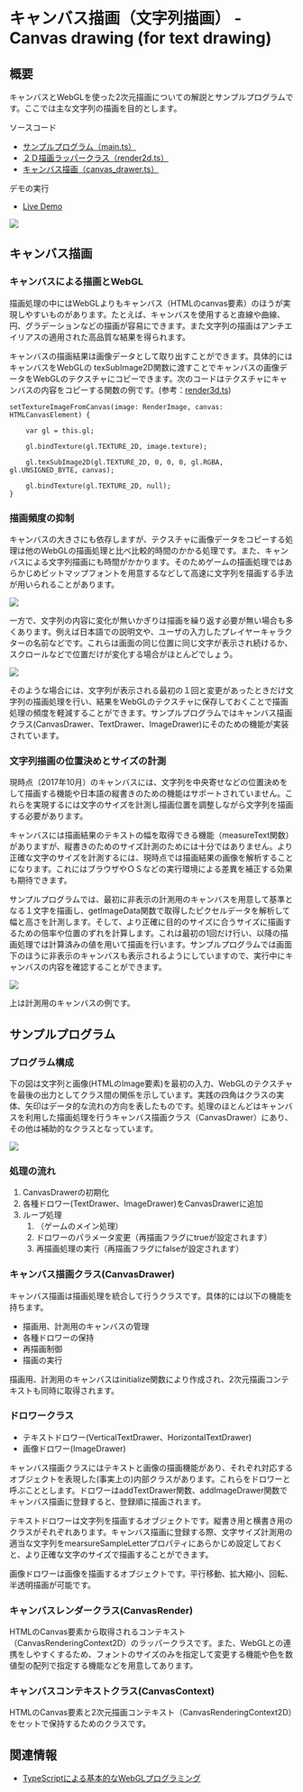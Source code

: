 # キャンバス描画（文字列描画） - Canvas drawing (for text drawing)

## 概要

キャンバスとWebGLを使った2次元描画についての解説とサンプルプログラムです。ここでは主な文字列の描画を目的とします。

ソースコード

- [サンプルプログラム（main.ts）](./main.ts)
- [２Ｄ描画ラッパークラス（render2d.ts）](../tips_core/render2d.ts)
- [キャンバス描画（canvas_drawer.ts）](../tips_core/canvas_drawer.ts)

デモの実行

- [Live Demo](https://warotarock.github.io/ptw_tips/tips/canvas_drawing/)

![](./canvas_drawing_fig001.png)


## キャンバス描画

### キャンバスによる描画とWebGL

描画処理の中にはWebGLよりもキャンバス（HTMLのcanvas要素）のほうが実現しやすいものがあります。たとえば、キャンバスを使用すると直線や曲線、円、グラデーションなどの描画が容易にできます。また文字列の描画はアンチエイリアスの適用された高品質な結果を得られます。

キャンバスの描画結果は画像データとして取り出すことができます。具体的にはキャンバスをWebGLの texSubImage2D関数に渡すことでキャンバスの画像データをWebGLのテクスチャにコピーできます。次のコードはテクスチャにキャンバスの内容をコピーする関数の例です。(参考：[render3d.ts](../tips_core/render3d.ts))

```
setTextureImageFromCanvas(image: RenderImage, canvas: HTMLCanvasElement) {

    var gl = this.gl;

    gl.bindTexture(gl.TEXTURE_2D, image.texture);

    gl.texSubImage2D(gl.TEXTURE_2D, 0, 0, 0, gl.RGBA, gl.UNSIGNED_BYTE, canvas);

    gl.bindTexture(gl.TEXTURE_2D, null);
}
```


### 描画頻度の抑制

キャンバスの大きさにも依存しますが、テクスチャに画像データをコピーする処理は他のWebGLの描画処理と比べ比較的時間のかかる処理です。また、キャンバスによる文字列描画にも時間がかかります。そのためゲームの描画処理ではあらかじめビットマップフォントを用意するなどして高速に文字列を描画する手法が用いられることがあります。

![](./canvas_drawing_fig003.png)

一方で、文字列の内容に変化が無いかぎりは描画を繰り返す必要が無い場合も多くあります。例えば日本語での説明文や、ユーザの入力したプレイヤーキャラクターの名前などです。これらは画面の同じ位置に同じ文字が表示され続けるか、スクロールなどで位置だけが変化する場合がほとんどでしょう。

![](./canvas_drawing_fig004.png)

そのような場合には、文字列が表示される最初の１回と変更があったときだけ文字列の描画処理を行い、結果をWebGLのテクスチャに保存しておくことで描画処理の頻度を軽減することができます。サンプルプログラムではキャンバス描画クラス(CanvasDrawer、TextDrawer、ImageDrawer)にそのための機能が実装されています。


### 文字列描画の位置決めとサイズの計測

現時点（2017年10月）のキャンバスには、文字列を中央寄せなどの位置決めをして描画する機能や日本語の縦書きのための機能はサポートされていません。これらを実現するには文字のサイズを計測し描画位置を調整しながら文字列を描画する必要があります。

キャンバスには描画結果のテキストの幅を取得できる機能（measureText関数）がありますが、縦書きのためのサイズ計測のためには十分ではありません。より正確な文字のサイズを計測するには、現時点では描画結果の画像を解析することになります。これにはブラウザやＯＳなどの実行環境による差異を補正する効果も期待できます。

サンプルプログラムでは、最初に非表示の計測用のキャンバスを用意して基準となる１文字を描画し、getImageData関数で取得したピクセルデータを解析して幅と高さを計測します。そして、より正確に目的のサイズに合うサイズに描画するための倍率や位置のずれを計算します。これは最初の1回だけ行い、以降の描画処理では計算済みの値を用いて描画を行います。サンプルプログラムでは画面下のほうに非表示のキャンバスも表示されるようにしていますので、実行中にキャンバスの内容を確認することができます。

![](./canvas_drawing_fig005.png)

上は計測用のキャンバスの例です。


## サンプルプログラム

### プログラム構成

下の図は文字列と画像(HTMLのImage要素)を最初の入力、WebGLのテクスチャを最後の出力としてクラス間の関係を示しています。実践の四角はクラスの実体、矢印はデータ的な流れの方向を表したものです。処理のほとんどはキャンバスを利用した描画処理を行うキャンバス描画クラス（CanvasDrawer）にあり、その他は補助的なクラスとなっています。

![](./canvas_drawing_fig002.png)


### 処理の流れ

1. CanvasDrawerの初期化
2. 各種ドロワー(TextDrawer、ImageDrawer)をCanvasDrawerに追加
3. ループ処理
    1. （ゲームのメイン処理）
    2. ドロワーのパラメータ変更（再描画フラグにtrueが設定されます）
    3. 再描画処理の実行（再描画フラグにfalseが設定されます）


### キャンバス描画クラス(CanvasDrawer)

キャンバス描画は描画処理を統合して行うクラスです。具体的には以下の機能を持ちます。

- 描画用、計測用のキャンバスの管理
- 各種ドロワーの保持
- 再描画制御
- 描画の実行

描画用、計測用のキャンバスはinitialize関数により作成され、2次元描画コンテキストも同時に取得されます。


### ドロワークラス

- テキストドロワー(VerticalTextDrawer、HorizontalTextDrawer)
- 画像ドロワー(ImageDrawer)

キャンバス描画クラスにはテキストと画像の描画機能があり、それぞれ対応するオブジェクトを表現した(事実上の)内部クラスがあります。これらをドロワーと呼ぶこととします。ドロワーはaddTextDrawer関数、addImageDrawer関数でキャンバス描画に登録すると、登録順に描画されます。

テキストドロワーは文字列を描画するオブジェクトです。縦書き用と横書き用のクラスがそれぞれあります。キャンバス描画に登録する際、文字サイズ計測用の適当な文字列をmearsureSampleLetterプロパティにあらかじめ設定しておくと、より正確な文字のサイズで描画することができます。

画像ドロワーは画像を描画するオブジェクトです。平行移動、拡大縮小、回転、半透明描画が可能です。


### キャンバスレンダークラス(CanvasRender)

HTMLのCanvas要素から取得されるコンテキスト（CanvasRenderingContext2D）のラッパークラスです。また、WebGLとの連携をしやすくするため、フォントのサイズのみを指定して変更する機能や色を数値型の配列で指定する機能などを用意してあります。


### キャンバスコンテキストクラス(CanvasContext)

HTMLのCanvas要素と2次元描画コンテキスト（CanvasRenderingContext2D）をセットで保持するためのクラスです。


## 関連情報

- [TypeScriptによる基本的なWebGLプログラミング](./basic_webgl_ts/)
